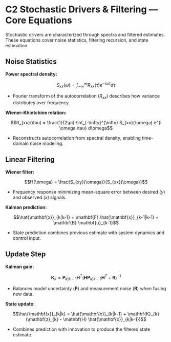 # C2 Stochastic Drivers & Filtering — Core Equations

Stochastic drivers are characterized through spectra and filtered estimates. These equations cover noise statistics, filtering recursion, and state estimation.

## Noise Statistics
**Power spectral density:**

$$S_{xx}(\omega) = \int_{-\infty}^{\infty} R_{xx}(\tau) e^{-i \omega \tau} d\tau$$

- Fourier transform of the autocorrelation $(R_{xx})$ describes how variance distributes over frequency.

**Wiener–Khintchine relation:**

$$R_{xx}(\tau) = \frac{1}{2\pi} \int_{-\infty}^{\infty} S_{xx}(\omega) e^{i \omega \tau} d\omega$$

- Reconstructs autocorrelation from spectral density, enabling time-domain noise modeling.


## Linear Filtering
**Wiener filter:**

$$H(\omega) = \frac{S_{xy}(\omega)}{S_{xx}(\omega)}$$

- Frequency response minimizing mean-square error between desired $(y)$ and observed $(x)$ signals.

**Kalman prediction:**

$$\hat{\mathbf{x}}_{k|k-1} = \mathbf{F} \hat{\mathbf{x}}_{k-1|k-1} + \mathbf{B} \mathbf{u}_{k-1}$$

- State prediction combines previous estimate with system dynamics and control input.


## Update Step
**Kalman gain:**

$$\mathbf{K}_{k} = \mathbf{P}_{k|k-1} \mathbf{H}^{T} (\mathbf{H} \mathbf{P}_{k|k-1} \mathbf{H}^{T} + \mathbf{R})^{-1}$$

- Balances model uncertainty $(\mathbf{P})$ and measurement noise $(\mathbf{R})$ when fusing new data.

**State update:**

$$\hat{\mathbf{x}}_{k|k} = \hat{\mathbf{x}}_{k|k-1} + \mathbf{K}_{k} (\mathbf{z}_{k} - \mathbf{H} \hat{\mathbf{x}}_{k|k-1})$$

- Combines prediction with innovation to produce the filtered state estimate.
